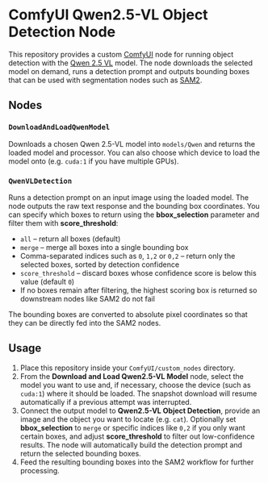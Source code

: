 # ComfyUI Qwen2.5-VL Object Detection Node

This repository provides a custom [ComfyUI](https://github.com/comfyanonymous/ComfyUI) node for running object detection with the [Qwen 2.5 VL](https://github.com/QwenLM/Qwen2.5-VL) model. The node downloads the selected model on demand, runs a detection prompt and outputs bounding boxes that can be used with segmentation nodes such as [SAM2](https://github.com/kijai/ComfyUI-segment-anything-2).

## Nodes

### `DownloadAndLoadQwenModel`
Downloads a chosen Qwen 2.5-VL model into `models/Qwen` and returns the loaded model and processor. You can also choose which device to load the model onto (e.g. `cuda:1` if you have multiple GPUs).

### `QwenVLDetection`
Runs a detection prompt on an input image using the loaded model. The node outputs the raw text response and the bounding box coordinates. You can specify which boxes to return using the **bbox_selection** parameter and filter them with **score_threshold**:

- `all` – return all boxes (default)
- `merge` – merge all boxes into a single bounding box
- Comma-separated indices such as `0`, `1,2` or `0,2` – return only the selected boxes, sorted by detection confidence
- `score_threshold` – discard boxes whose confidence score is below this value (default `0`)
- If no boxes remain after filtering, the highest scoring box is returned so downstream nodes like SAM2 do not fail

The bounding boxes are converted to absolute pixel coordinates so that they can be directly fed into the SAM2 nodes.

## Usage
1. Place this repository inside your `ComfyUI/custom_nodes` directory.
2. From the **Download and Load Qwen2.5-VL Model** node, select the model you want to use and, if necessary, choose the device (such as `cuda:1`) where it should be loaded. The snapshot download will resume automatically if a previous attempt was interrupted.
3. Connect the output model to **Qwen2.5-VL Object Detection**, provide an image and the object you want to locate (e.g. `cat`). Optionally set **bbox_selection** to `merge` or specific indices like `0,2` if you only want certain boxes, and adjust **score_threshold** to filter out low-confidence results. The node will automatically build the detection prompt and return the selected bounding boxes.
4. Feed the resulting bounding boxes into the SAM2 workflow for further processing.
